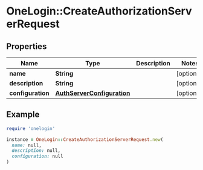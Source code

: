 # OneLogin::CreateAuthorizationServerRequest

## Properties

| Name | Type | Description | Notes |
| ---- | ---- | ----------- | ----- |
| **name** | **String** |  | [optional] |
| **description** | **String** |  | [optional] |
| **configuration** | [**AuthServerConfiguration**](AuthServerConfiguration.md) |  | [optional] |

## Example

```ruby
require 'onelogin'

instance = OneLogin::CreateAuthorizationServerRequest.new(
  name: null,
  description: null,
  configuration: null
)
```

